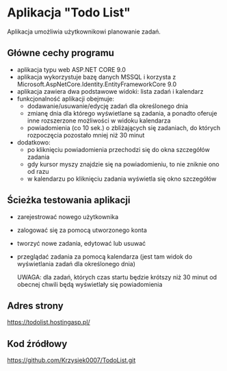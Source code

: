 # Aplikacja "Todo List"
Aplikacja umożliwia użytkownikowi planowanie zadań.

## Główne cechy programu

- aplikacja typu web ASP.NET CORE 9.0
- aplikacja wykorzystuje bazę danych MSSQL i korzysta z Microsoft.AspNetCore.Identity.EntityFrameworkCore 9.0
- aplikacja zawiera dwa podstawowe widoki: lista zadań i kalendarz
- funkcjonalność aplikacji obejmuje:
    - dodawanie/usuwanie/edycję zadań dla określonego dnia
    - zmianę dnia dla którego wyświetlane są zadania, a ponadto oferuje inne rozszerzone możliwości w widoku kalendarza
    - powiadomienia (co 10 sek.) o zbliżających się zadaniach, do których rozpoczęcia pozostało mniej niż 30 minut
- dodatkowo:
    - po kliknięciu powiadomienia przechodzi się do okna szczegółów zadania
    - gdy kursor myszy znajdzie się na powiadomieniu, to nie zniknie ono od razu
    - w kalendarzu po kliknięciu zadania wyświetla się okno szczegółów
    
## Ścieżka testowania aplikacji

- zarejestrować nowego użytkownika
- zalogować się za pomocą utworzonego konta
- tworzyć nowe zadania, edytować lub usuwać
- przeglądać zadania za pomocą kalendarza (jest tam widok do wyświetlania zadań dla określonego dnia)

    UWAGA: dla zadań, których czas startu będzie krótszy niż 30 minut od obecnej chwili będą wyświetlały się powiadomienia

## Adres strony
https://todolist.hostingasp.pl/

## Kod źródłowy
https://github.com/Krzysiek0007/TodoList.git